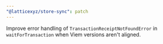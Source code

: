 ```yaml
---
"@latticexyz/store-sync": patch
---
```


Improve error handling of `TransactionReceiptNotFoundError` in `waitForTransaction` when Viem versions aren't aligned.
